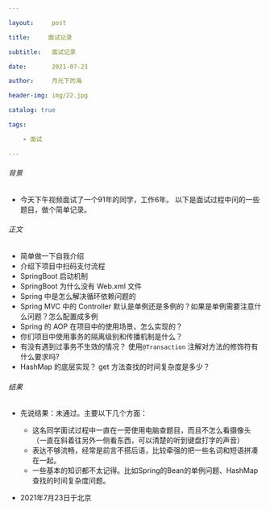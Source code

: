 ```yaml
---

layout:     post

title:     面试记录

subtitle:   面试记录

date:       2021-07-23

author:     月光下的海

header-img: img/22.jpg

catalog: true

tags:

    - 面试

---
```



###### 背景

- 今天下午视频面试了一个91年的同学，工作6年。
  以下是面试过程中问的一些题目，做个简单记录。

###### 正文

- 简单做一下自我介绍
- 介绍下项目中扫码支付流程
- SpringBoot 启动机制
- SpringBoot 为什么没有 Web.xml 文件
- Spring 中是怎么解决循环依赖问题的
- Spring MVC 中的 Controller 默认是单例还是多例的？如果是单例需要注意什么问题？怎么配置成多例
- Spring 的 AOP 在项目中的使用场景，怎么实现的？
- 你们项目中使用事务的隔离级别和传播机制是什么？
- 有没有遇到过事务不生效的情况？ 使用`@Transaction` 注解对方法的修饰符有什么要求吗?
- HashMap 的底层实现？ get 方法查找的时间复杂度是多少？

###### 结果

- 先说结果：未通过。主要以下几个方面：
     -  这名同学面试过程中一直在一旁使用电脑查题目，而且不怎么看摄像头（一直在斜着往另外一侧看东西，可以清楚的听到键盘打字的声音）
     -  表达不够流畅，经常是前言不搭后语，比较牵强的把一些名词和短语拼凑在一起。
     -  一些基本的知识都不太记得。比如Spring的Bean的单例问题、HashMap查找的时间复杂度问题。

- 2021年7月23日于北京
